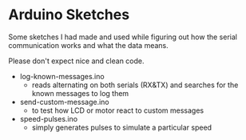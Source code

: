 # Arduino Sketches
Some sketches I had made and used while figuring out how the serial communication works and what the data means.

Please don't expect nice and clean code.

* log-known-messages.ino
  * reads alternating on both serials (RX&TX) and searches for the known messages to log them
* send-custom-message.ino
  * to test how LCD or motor react to custom messages
* speed-pulses.ino
  * simply generates pulses to simulate a particular speed
